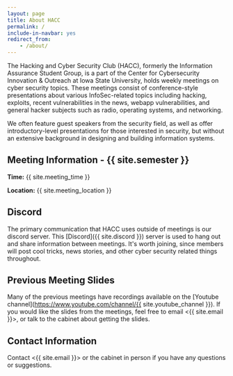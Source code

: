 ```yaml
---
layout: page
title: About HACC
permalink: /
include-in-navbar: yes
redirect_from: 
    - /about/
---
```

The Hacking and Cyber Security Club (HACC), formerly the Information Assurance Student Group, is a part of the Center for Cybersecurity Innovation & Outreach at Iowa State University, holds weekly meetings on cyber security topics. These meetings consist of conference-style presentations about various InfoSec-related topics including hacking, exploits, recent vulnerabilities in the news, webapp vulnerabilities, and general hacker subjects such as radio, operating systems, and networking.

We often feature guest speakers from the security field, as well as offer introductory-level presentations for those interested in security, but without an extensive background in designing and building information systems.

**Meeting Information - {{ site.semester }}**
-------------------

**Time:** {{ site.meeting_time }}

**Location:** {{ site.meeting_location }}

Discord
--------------

The primary communication that HACC uses outside of meetings is our discord server. This [Discord]({{ site.discord }}) server is used to hang out and share information between meetings. It's worth joining, since members will post cool tricks, news stories, and other cyber security related things throughout.

Previous Meeting Slides
------------------------

Many of the previous meetings have recordings available on the [Youtube channel](https://www.youtube.com/channel/{{ site.youtube_channel }}). If you would like the slides from the meetings, feel free to email <{{ site.email }}>, or talk to the cabinet about getting the slides.

Contact Information
--------------

Contact <{{ site.email }}> or the cabinet in person if you have any questions or suggestions.

